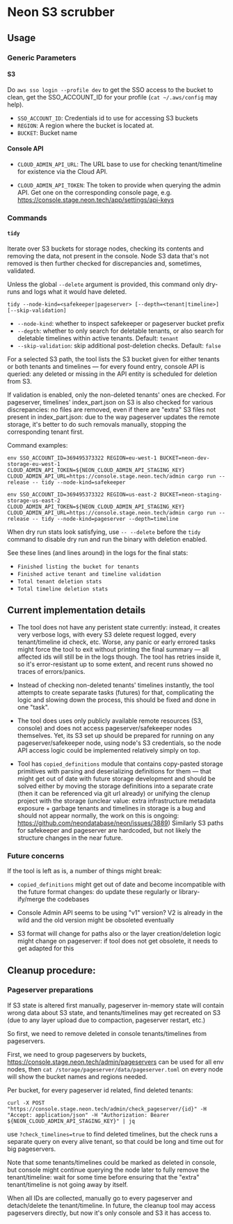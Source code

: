 # Neon S3 scrubber

## Usage

### Generic Parameters

#### S3

Do `aws sso login --profile dev` to get the SSO access to the bucket to clean, get the SSO_ACCOUNT_ID for your profile (`cat ~/.aws/config` may help).

- `SSO_ACCOUNT_ID`: Credentials id to use for accessing S3 buckets
- `REGION`: A region where the bucket is located at.
- `BUCKET`: Bucket name

#### Console API

- `CLOUD_ADMIN_API_URL`: The URL base to use for checking tenant/timeline for existence via the Cloud API.

- `CLOUD_ADMIN_API_TOKEN`: The token to provide when querying the admin API. Get one on the corresponding console page, e.g. https://console.stage.neon.tech/app/settings/api-keys

### Commands

#### `tidy`

Iterate over S3 buckets for storage nodes, checking its contents and removing the data, not present in the console. Node S3 data that's not removed is then further checked for discrepancies and, sometimes, validated.

Unless the global `--delete` argument is provided, this command only dry-runs and logs
what it would have deleted.

```
tidy --node-kind=<safekeeper|pageserver> [--depth=<tenant|timeline>] [--skip-validation]
```

- `--node-kind`: whether to inspect safekeeper or pageserver bucket prefix
- `--depth`: whether to only search for deletable tenants, or also search for
  deletable timelines within active tenants. Default: `tenant`
- `--skip-validation`: skip additional post-deletion checks. Default: `false`

For a selected S3 path, the tool lists the S3 bucket given for either tenants or both tenants and timelines — for every found entry, console API is queried: any deleted or missing in the API entity is scheduled for deletion from S3.

If validation is enabled, only the non-deleted tenants' ones are checked.
For pageserver, timelines' index_part.json on S3 is also checked for various discrepancies: no files are removed, even if there are "extra" S3 files not present in index_part.json: due to the way pageserver updates the remote storage, it's better to do such removals manually, stopping the corresponding tenant first.

Command examples:

`env SSO_ACCOUNT_ID=369495373322 REGION=eu-west-1 BUCKET=neon-dev-storage-eu-west-1 CLOUD_ADMIN_API_TOKEN=${NEON_CLOUD_ADMIN_API_STAGING_KEY} CLOUD_ADMIN_API_URL=https://console.stage.neon.tech/admin cargo run --release -- tidy --node-kind=safekeeper`

`env SSO_ACCOUNT_ID=369495373322 REGION=us-east-2 BUCKET=neon-staging-storage-us-east-2 CLOUD_ADMIN_API_TOKEN=${NEON_CLOUD_ADMIN_API_STAGING_KEY} CLOUD_ADMIN_API_URL=https://console.stage.neon.tech/admin cargo run --release -- tidy --node-kind=pageserver --depth=timeline`

When dry run stats look satisfying, use `-- --delete` before the `tidy` command to
disable dry run and run the binary with deletion enabled.

See these lines (and lines around) in the logs for the final stats:

- `Finished listing the bucket for tenants`
- `Finished active tenant and timeline validation`
- `Total tenant deletion stats`
- `Total timeline deletion stats`

## Current implementation details

- The tool does not have any peristent state currently: instead, it creates very verbose logs, with every S3 delete request logged, every tenant/timeline id check, etc.
  Worse, any panic or early errored tasks might force the tool to exit without printing the final summary — all affected ids will still be in the logs though. The tool has retries inside it, so it's error-resistant up to some extent, and recent runs showed no traces of errors/panics.

- Instead of checking non-deleted tenants' timelines instantly, the tool attempts to create separate tasks (futures) for that,
  complicating the logic and slowing down the process, this should be fixed and done in one "task".

- The tool does uses only publicly available remote resources (S3, console) and does not access pageserver/safekeeper nodes themselves.
  Yet, its S3 set up should be prepared for running on any pageserver/safekeeper node, using node's S3 credentials, so the node API access logic could be implemented relatively simply on top.

- Tool has `copied_definitions` module that contains copy-pasted storage primitives with parsing and deserializing definitions for them — that might get out of date with future storage development and should be solved either by moving the storage definitions into a separate crate (then it can be referenced via git url already) or unifying the clenup project with the storage (unclear value: extra infrastructure metadata exposure + garbage tenants and timelines in storage is a bug and should not appear normally, the work on this is ongoing: https://github.com/neondatabase/neon/issues/3889)
  Similarly S3 paths for safekeeper and pageserver are hardcoded, but not likely the structure changes in the near future.

### Future concerns

If the tool is left as is, a number of things might break:

- `copied_definitions` might get out of date and become incompatible with the future format changes: do update these regularly or library-ify/merge the codebases

- Console Admin API seems to be using "v1" version? V2 is already in the wild and the old version might be obsoleted eventually

- S3 format will change for paths also or the layer creation/deletion logic might change on pageserver: if tool does not get obsolete, it needs to get adapted for this

## Cleanup procedure:

### Pageserver preparations

If S3 state is altered first manually, pageserver in-memory state will contain wrong data about S3 state, and tenants/timelines may get recreated on S3 (due to any layer upload due to compaction, pageserver restart, etc.)

So first, we need to remove deleted in console tenants/timelines from pageservers.

First, we need to group pageservers by buckets, https://console.stage.neon.tech/admin/pageservers can be used for all env nodes, then `cat /storage/pageserver/data/pageserver.toml` on every node will show the bucket names and regions needed.

Per bucket, for every pageserver id related, find deleted tenants:

`curl -X POST "https://console.stage.neon.tech/admin/check_pageserver/{id}" -H "Accept: application/json" -H "Authorization: Bearer ${NEON_CLOUD_ADMIN_API_STAGING_KEY}" | jq`

use `?check_timelines=true` to find deleted timelines, but the check runs a separate query on every alive tenant, so that could be long and time out for big pageservers.

Note that some tenants/timelines could be marked as deleted in console, but console might continue querying the node later to fully remove the tenant/timeline: wait for some time before ensuring that the "extra" tenant/timeline is not going away by itself.

When all IDs are collected, manually go to every pageserver and detach/delete the tenant/timeline.
In future, the cleanup tool may access pageservers directly, but now it's only console and S3 it has access to.
